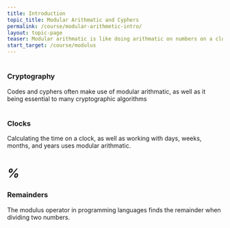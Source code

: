 ```yaml
---
title: Introduction
topic_title: Modular Arithmatic and Cyphers
permalink: /course/modular-arithmetic-intro/
layout: topic-page
teaser: Modular arithmatic is like doing arithmatic on numbers on a clock, where the numbers wrap around at the edges.
start_target: /course/modulus
---
```


<div class="col-sm-4">
    <h1 class="text-center"><i class="fa fa-lock" aria-hidden="true"></i></h1>
    <h3 class="text-center">Cryptography</h3>
    <p>Codes and cyphers often make use of modular arithmatic, as well as it being essential to many cryptographic algorithms</p>
</div>

<div class="col-sm-4">
    <h1 class="text-center"><i class="fa fa-clock-o" aria-hidden="true"></i></h1>
    <h3 class="text-center">Clocks</h3>
    <p>Calculating the time on a clock, as well as working with days, weeks, months, and years uses modular arithmatic. </p>
</div>

<div class="col-sm-4">
    <h1 class="text-center"><i aria-hidden="true">%</i></h1>
    <h3 class="text-center">Remainders</h3>
    <p>The modulus operator in programming languages finds the remainder when dividing two numbers.</p>
</div>
